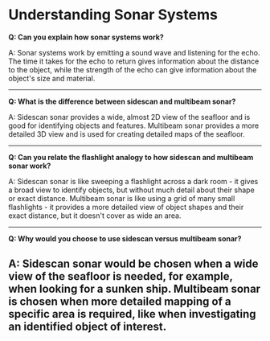 # Understanding Sonar Systems

**Q: Can you explain how sonar systems work?**

A: Sonar systems work by emitting a sound wave and listening for the echo. The time it takes for the echo to return gives information about the distance to the object, while the strength of the echo can give information about the object's size and material.

---
**Q: What is the difference between sidescan and multibeam sonar?**

A: Sidescan sonar provides a wide, almost 2D view of the seafloor and is good for identifying objects and features. Multibeam sonar provides a more detailed 3D view and is used for creating detailed maps of the seafloor.

---
**Q: Can you relate the flashlight analogy to how sidescan and multibeam sonar work?**

A: Sidescan sonar is like sweeping a flashlight across a dark room - it gives a broad view to identify objects, but without much detail about their shape or exact distance. Multibeam sonar is like using a grid of many small flashlights - it provides a more detailed view of object shapes and their exact distance, but it doesn't cover as wide an area.

---
**Q: Why would you choose to use sidescan versus multibeam sonar?**

A: Sidescan sonar would be chosen when a wide view of the seafloor is needed, for example, when looking for a sunken ship. Multibeam sonar is chosen when more detailed mapping of a specific area is required, like when investigating an identified object of interest.
---
